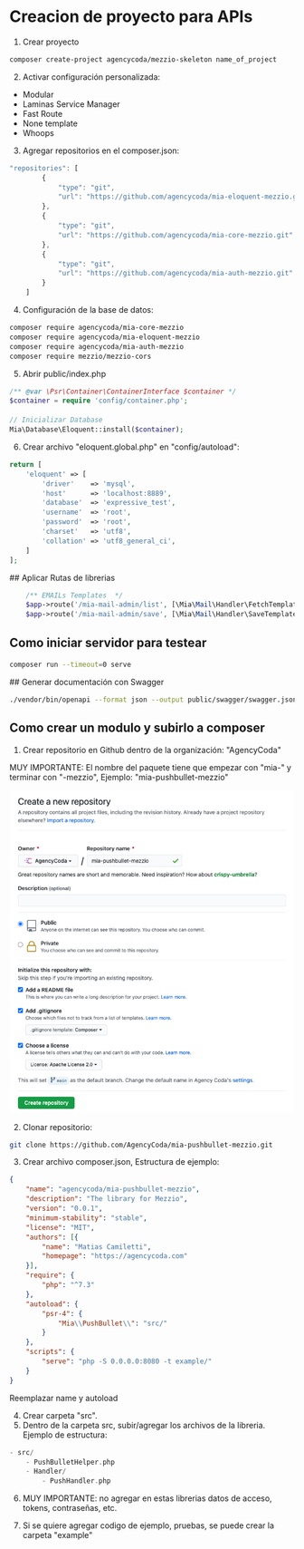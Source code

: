 # Creacion de proyecto para APIs
1. Crear proyecto
```bash
composer create-project agencycoda/mezzio-skeleton name_of_project
```
2. Activar configuración personalizada:
- Modular
- Laminas Service Manager
- Fast Route
- None template
- Whoops
3. Agregar repositorios en el composer.json:
```js
"repositories": [
        {
            "type": "git",
            "url": "https://github.com/agencycoda/mia-eloquent-mezzio.git"
        },
        {
            "type": "git",
            "url": "https://github.com/agencycoda/mia-core-mezzio.git"
        },
        {
            "type": "git",
            "url": "https://github.com/agencycoda/mia-auth-mezzio.git"
        }
    ]
```
4. Configuración de la base de datos:
```bash
composer require agencycoda/mia-core-mezzio
composer require agencycoda/mia-eloquent-mezzio
composer require agencycoda/mia-auth-mezzio
composer require mezzio/mezzio-cors
```
5. Abrir public/index.php
```php
/** @var \Psr\Container\ContainerInterface $container */
$container = require 'config/container.php';

// Inicializar Database
Mia\Database\Eloquent::install($container);
```
6. Crear archivo "eloquent.global.php" en "config/autoload":
```php
return [
    'eloquent' => [
        'driver'    => 'mysql',
        'host'      => 'localhost:8889',
        'database'  => 'expressive_test',
        'username'  => 'root',
        'password'  => 'root',
        'charset'   => 'utf8',
        'collation' => 'utf8_general_ci',
    ]
];
```

## Aplicar Rutas de librerias
```php
    /** EMAILs Templates  */
    $app->route('/mia-mail-admin/list', [\Mia\Mail\Handler\FetchTemplatesHandler::class], ['GET', 'POST', 'OPTIONS', 'HEAD'], 'mia-mail.list');
    $app->route('/mia-mail-admin/save', [\Mia\Mail\Handler\SaveTemplateHandler::class], ['GET', 'POST', 'OPTIONS', 'HEAD'], 'mia-mail.save');
```

## Como iniciar servidor para testear
```bash
composer run --timeout=0 serve
```

## Generar documentación con Swagger
```bash
./vendor/bin/openapi --format json --output public/swagger/swagger.json src config vendor/agencycoda
```

## Como crear un modulo y subirlo a composer
1. Crear repositorio en Github dentro de la organización: "AgencyCoda"

MUY IMPORTANTE: El nombre del paquete tiene que empezar con "mia-" y terminar con "-mezzio", Ejemplo: "mia-pushbullet-mezzio"

![Imagen](https://raw.githubusercontent.com/AgencyCoda/new-project-mezzio/main/images/modulo_1.png)

2. Clonar repositorio:
```bash
git clone https://github.com/AgencyCoda/mia-pushbullet-mezzio.git
```

3. Crear archivo composer.json, Estructura de ejemplo:
```json
{
    "name": "agencycoda/mia-pushbullet-mezzio",
    "description": "The library for Mezzio",
    "version": "0.0.1",
    "minimum-stability": "stable",
    "license": "MIT",
    "authors": [{
        "name": "Matias Camiletti",
        "homepage": "https://agencycoda.com"
    }],
    "require": {
        "php": "^7.3"
    },
    "autoload": {
        "psr-4": {
            "Mia\\PushBullet\\": "src/"
        }
    },
    "scripts": {
        "serve": "php -S 0.0.0.0:8080 -t example/"
    }
}
```

Reemplazar name y autoload

4. Crear carpeta "src".
5. Dentro de la carpeta src, subir/agregar los archivos de la libreria. Ejemplo de estructura:
```php
- src/
    - PushBulletHelper.php
    - Handler/
        - PushHandler.php
```

6. MUY IMPORTANTE: no agregar en estas librerias datos de acceso, tokens, contraseñas, etc.

7. Si se quiere agregar codigo de ejemplo, pruebas, se puede crear la carpeta "example"
